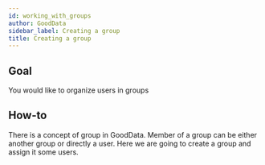 ```yaml
---
id: working_with_groups
author: GoodData
sidebar_label: Creating a group
title: Creating a group
---
```


Goal
-------

You would like to organize users in groups

How-to
--------

There is a concept of group in GoodData. Member of a group can be either
another group or directly a user. Here we are going to create a group
and assign it some users.


